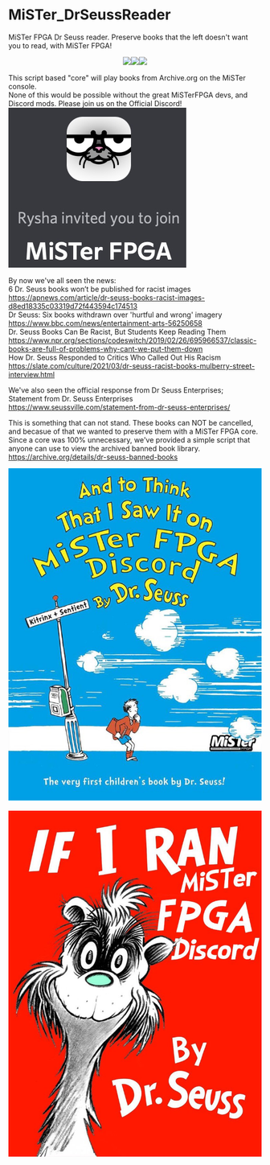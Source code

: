 # MiSTer_DrSeussReader
MiSTer FPGA Dr Seuss reader. Preserve books that the left doesn't want you to read, with MiSTer FPGA!<br>
<p align="center">
<img src="https://pbs.twimg.com/profile_images/970066779526512640/kw45oBWL_400x400.jpg"><img src="https://pbs.twimg.com/profile_images/1180092674872922112/w3l2zzbf_400x400.jpg"><img src="https://misterfpga.org/download/file.php?avatar=48_1610293528.jpg">
</p>

This script based "core" will play books from Archive.org on the MiSTer console.<br>
None of this would be possible without the great MiSTerFPGA devs, and Discord mods. Please join us on the Official Discord!<br>
[![Discord](https://github.com/ArcadeHustle/MiSTer_DrSeussReader/blob/main/Invited.jpg)](https://discord.gg/4xKVg4XVYn)<br>

By now we've all seen the news:<br>
6 Dr. Seuss books won’t be published for racist images<br>
https://apnews.com/article/dr-seuss-books-racist-images-d8ed18335c03319d72f443594c174513<br>
Dr Seuss: Six books withdrawn over 'hurtful and wrong' imagery<br>
https://www.bbc.com/news/entertainment-arts-56250658<br>
Dr. Seuss Books Can Be Racist, But Students Keep Reading Them<br>
https://www.npr.org/sections/codeswitch/2019/02/26/695966537/classic-books-are-full-of-problems-why-cant-we-put-them-down<br>
How Dr. Seuss Responded to Critics Who Called Out His Racism<br>
https://slate.com/culture/2021/03/dr-seuss-racist-books-mulberry-street-interview.html<br>

We've also seen the official response from Dr Seuss Enterprises;<br>
Statement from Dr. Seuss Enterprises<br>
https://www.seussville.com/statement-from-dr-seuss-enterprises/<br>

This is something that can not stand. These books can NOT be cancelled, and becasue of that we wanted to preserve them with a MiSTer FPGA core. Since a core was 100% unnecessary, we've provided a simple script that anyone can use to view the archived banned book library.<br> 
https://archive.org/details/dr-seuss-banned-books<br>

<p align="center">
<img src="https://github.com/ArcadeHustle/MiSTer_DrSeussReader/blob/main/ToThink.jpg"><br><br>
<img src="https://github.com/ArcadeHustle/MiSTer_DrSeussReader/blob/main/RanTheZoo.jpg"><br>
</p>




